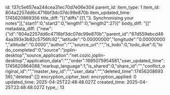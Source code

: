 id: 137c5e657ea244cea31ec70d7e06e304
parent_id: 
item_type: 1
item_id: 804a2257dd6c4716bf3dc07dc99e870b
item_updated_time: 1745620869356
title_diff: "[{\"diffs\":[[1,\"3. Synchronising your notes\"]],\"start1\":0,\"start2\":0,\"length1\":0,\"length2\":27}]"
body_diff: "[]"
metadata_diff: {"new":{"id":"804a2257dd6c4716bf3dc07dc99e870b","parent_id":"67d559ebcd464aa393e3b82c5756fc92","latitude":"0.00000000","longitude":"0.00000000","altitude":"0.0000","author":"","source_url":"","is_todo":0,"todo_due":0,"todo_completed":0,"source":"joplin-desktop","source_application":"net.cozic.joplin-desktop","application_data":"","order":1695075954581,"user_updated_time":1745620864088,"markup_language":1,"is_shared":0,"share_id":"","conflict_original_id":"","master_key_id":"","user_data":"","deleted_time":1745620869356},"deleted":[]}
encryption_cipher_text: 
encryption_applied: 0
updated_time: 2025-04-25T22:48:48.027Z
created_time: 2025-04-25T22:48:48.027Z
type_: 13